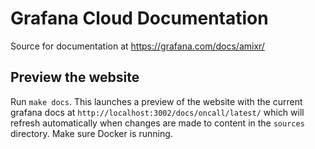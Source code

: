 # Grafana Cloud Documentation

Source for documentation at https://grafana.com/docs/amixr/

## Preview the website

Run `make docs`. This launches a preview of the website with the current grafana docs at `http://localhost:3002/docs/oncall/latest/` which will refresh automatically when changes are made to content in the `sources` directory.
Make sure Docker is running.
